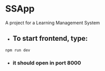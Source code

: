 # SSApp
A project for a Learning Management System

- ## To start frontend, type:

```
npm run dev
```
-  ### it should open in port 8000
